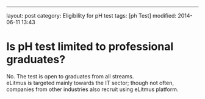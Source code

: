 ---
layout: post
category: Eligibility for pH test
tags: [ph Test]
modified: 2014-06-11 13:43


# Is pH test limited to professional graduates?

No. The test is open to graduates from all streams.  
eLitmus is targeted mainly towards the IT sector; though not often, companies from other industries also recruit using eLitmus platform.

